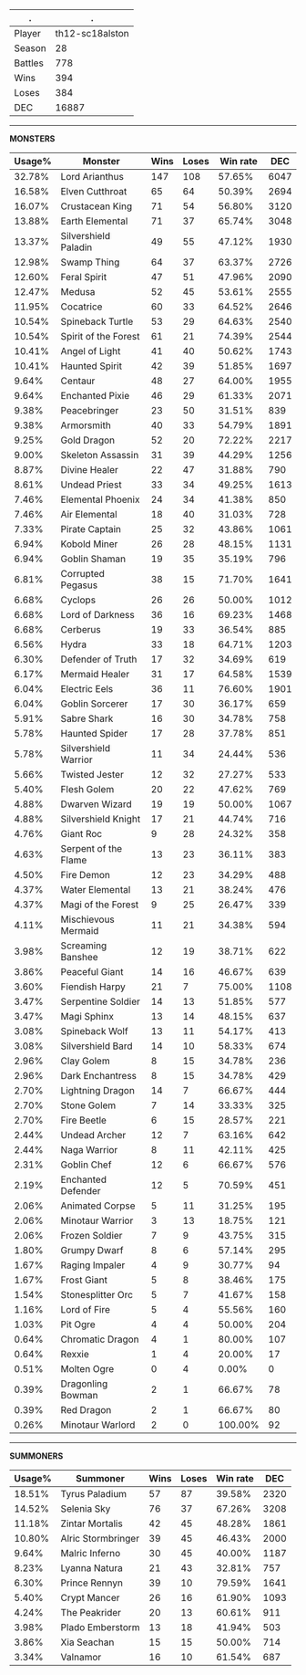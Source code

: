 .|.
|-|-
Player|th12-sc18alston
Season|28
Battles|778
Wins|394
Loses|384
DEC|16887

---
**MONSTERS**

Usage%|Monster|Wins|Loses|Win rate|DEC|
-|-|-|-|-|-|
32.78%|Lord Arianthus|147|108|57.65%|6047|
16.58%|Elven Cutthroat|65|64|50.39%|2694|
16.07%|Crustacean King|71|54|56.80%|3120|
13.88%|Earth Elemental|71|37|65.74%|3048|
13.37%|Silvershield Paladin|49|55|47.12%|1930|
12.98%|Swamp Thing|64|37|63.37%|2726|
12.60%|Feral Spirit|47|51|47.96%|2090|
12.47%|Medusa|52|45|53.61%|2555|
11.95%|Cocatrice|60|33|64.52%|2646|
10.54%|Spineback Turtle|53|29|64.63%|2540|
10.54%|Spirit of the Forest|61|21|74.39%|2544|
10.41%|Angel of Light|41|40|50.62%|1743|
10.41%|Haunted Spirit|42|39|51.85%|1697|
9.64%|Centaur|48|27|64.00%|1955|
9.64%|Enchanted Pixie|46|29|61.33%|2071|
9.38%|Peacebringer|23|50|31.51%|839|
9.38%|Armorsmith|40|33|54.79%|1891|
9.25%|Gold Dragon|52|20|72.22%|2217|
9.00%|Skeleton Assassin|31|39|44.29%|1256|
8.87%|Divine Healer|22|47|31.88%|790|
8.61%|Undead Priest|33|34|49.25%|1613|
7.46%|Elemental Phoenix|24|34|41.38%|850|
7.46%|Air Elemental|18|40|31.03%|728|
7.33%|Pirate Captain|25|32|43.86%|1061|
6.94%|Kobold Miner|26|28|48.15%|1131|
6.94%|Goblin Shaman|19|35|35.19%|796|
6.81%|Corrupted Pegasus|38|15|71.70%|1641|
6.68%|Cyclops|26|26|50.00%|1012|
6.68%|Lord of Darkness|36|16|69.23%|1468|
6.68%|Cerberus|19|33|36.54%|885|
6.56%|Hydra|33|18|64.71%|1203|
6.30%|Defender of Truth|17|32|34.69%|619|
6.17%|Mermaid Healer|31|17|64.58%|1539|
6.04%|Electric Eels|36|11|76.60%|1901|
6.04%|Goblin Sorcerer|17|30|36.17%|659|
5.91%|Sabre Shark|16|30|34.78%|758|
5.78%|Haunted Spider|17|28|37.78%|851|
5.78%|Silvershield Warrior|11|34|24.44%|536|
5.66%|Twisted Jester|12|32|27.27%|533|
5.40%|Flesh Golem|20|22|47.62%|769|
4.88%|Dwarven Wizard|19|19|50.00%|1067|
4.88%|Silvershield Knight|17|21|44.74%|716|
4.76%|Giant Roc|9|28|24.32%|358|
4.63%|Serpent of the Flame|13|23|36.11%|383|
4.50%|Fire Demon|12|23|34.29%|488|
4.37%|Water Elemental|13|21|38.24%|476|
4.37%|Magi of the Forest|9|25|26.47%|339|
4.11%|Mischievous Mermaid|11|21|34.38%|594|
3.98%|Screaming Banshee|12|19|38.71%|622|
3.86%|Peaceful Giant|14|16|46.67%|639|
3.60%|Fiendish Harpy|21|7|75.00%|1108|
3.47%|Serpentine Soldier|14|13|51.85%|577|
3.47%|Magi Sphinx|13|14|48.15%|637|
3.08%|Spineback Wolf|13|11|54.17%|413|
3.08%|Silvershield Bard|14|10|58.33%|674|
2.96%|Clay Golem|8|15|34.78%|236|
2.96%|Dark Enchantress|8|15|34.78%|429|
2.70%|Lightning Dragon|14|7|66.67%|444|
2.70%|Stone Golem|7|14|33.33%|325|
2.70%|Fire Beetle|6|15|28.57%|221|
2.44%|Undead Archer|12|7|63.16%|642|
2.44%|Naga Warrior|8|11|42.11%|425|
2.31%|Goblin Chef|12|6|66.67%|576|
2.19%|Enchanted Defender|12|5|70.59%|451|
2.06%|Animated Corpse|5|11|31.25%|195|
2.06%|Minotaur Warrior|3|13|18.75%|121|
2.06%|Frozen Soldier|7|9|43.75%|315|
1.80%|Grumpy Dwarf|8|6|57.14%|295|
1.67%|Raging Impaler|4|9|30.77%|94|
1.67%|Frost Giant|5|8|38.46%|175|
1.54%|Stonesplitter Orc|5|7|41.67%|158|
1.16%|Lord of Fire|5|4|55.56%|160|
1.03%|Pit Ogre|4|4|50.00%|204|
0.64%|Chromatic Dragon|4|1|80.00%|107|
0.64%|Rexxie|1|4|20.00%|17|
0.51%|Molten Ogre|0|4|0.00%|0|
0.39%|Dragonling Bowman|2|1|66.67%|78|
0.39%|Red Dragon|2|1|66.67%|80|
0.26%|Minotaur Warlord|2|0|100.00%|92|

---
**SUMMONERS**

Usage%|Summoner|Wins|Loses|Win rate|DEC|
-|-|-|-|-|-|
18.51%|Tyrus Paladium|57|87|39.58%|2320|
14.52%|Selenia Sky|76|37|67.26%|3208|
11.18%|Zintar Mortalis|42|45|48.28%|1861|
10.80%|Alric Stormbringer|39|45|46.43%|2000|
9.64%|Malric Inferno|30|45|40.00%|1187|
8.23%|Lyanna Natura|21|43|32.81%|757|
6.30%|Prince Rennyn|39|10|79.59%|1641|
5.40%|Crypt Mancer|26|16|61.90%|1093|
4.24%|The Peakrider|20|13|60.61%|911|
3.98%|Plado Emberstorm|13|18|41.94%|503|
3.86%|Xia Seachan|15|15|50.00%|714|
3.34%|Valnamor|16|10|61.54%|687|
